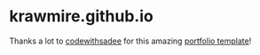 # krawmire.github.io

Thanks a lot to [codewithsadee](https://github.com/codewithsadee) for this amazing [portfolio template](https://github.com/codewithsadee/vcard-personal-portfolio)!